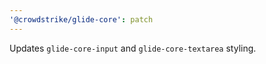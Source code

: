 ```yaml
---
'@crowdstrike/glide-core': patch
---
```


Updates `glide-core-input` and `glide-core-textarea` styling.
